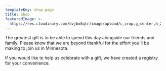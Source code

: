 ```yaml
---
templateKey: shop-page
title: Shop
featuredImage: >-
  https://res.cloudinary.com/dvjbm5qlr/image/upload/c_crop,g_center,h_2082,w_4032/v1581489842/shop/IMG_20170327_100127_oee3vu.jpg
---
```

The greatest gift is to be able to spend this day alongside our friends and family. Please know that we are beyond thankful for the effort you'll be making to join us in Minnesota.

If you would like to help us celebrate with a gift, we have created a registry for your convenience.
